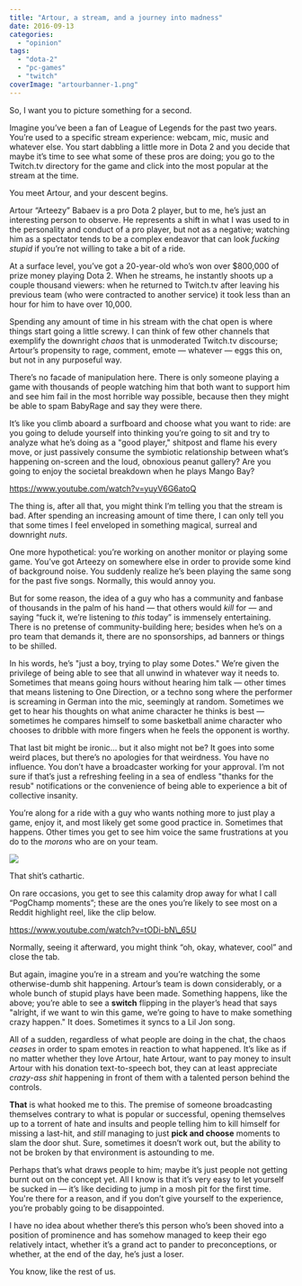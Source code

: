 ```yaml
---
title: "Artour, a stream, and a journey into madness"
date: 2016-09-13
categories: 
  - "opinion"
tags: 
  - "dota-2"
  - "pc-games"
  - "twitch"
coverImage: "artourbanner-1.png"
---
```


So, I want you to picture something for a second.

Imagine you’ve been a fan of League of Legends for the past two years. You’re used to a specific stream experience: webcam, mic, music and whatever else. You start dabbling a little more in Dota 2 and you decide that maybe it’s time to see what some of these pros are doing; you go to the Twitch.tv directory for the game and click into the most popular at the stream at the time.

You meet Artour, and your descent begins.

<!--more-->

Artour “Arteezy” Babaev is a pro Dota 2 player, but to me, he’s just an interesting person to observe. He represents a shift in what I was used to in the personality and conduct of a pro player, but not as a negative; watching him as a spectator tends to be a complex endeavor that can look _fucking stupid_ if you’re not willing to take a bit of a ride.

At a surface level, you’ve got a 20-year-old who’s won over $800,000 of prize money playing Dota 2. When he streams, he instantly shoots up a couple thousand viewers: when he returned to Twitch.tv after leaving his previous team (who were contracted to another service) it took less than an hour for him to have over 10,000.

Spending any amount of time in his stream with the chat open is where things start going a little screwy. I can think of few other channels that exemplify the downright _chaos_ that is unmoderated Twitch.tv discourse; Artour’s propensity to rage, comment, emote — whatever — eggs this on, but not in any purposeful way.

There’s no facade of manipulation here. There is only someone playing a game with thousands of people watching him that both want to support him and see him fail in the most horrible way possible, because then they might be able to spam BabyRage and say they were there.

It’s like you climb aboard a surfboard and choose what you want to ride: are you going to delude yourself into thinking you’re going to sit and try to analyze what he’s doing as a "good player," shitpost and flame his every move, or just passively consume the symbiotic relationship between what’s happening on-screen and the loud, obnoxious peanut gallery? Are you going to enjoy the societal breakdown when he plays Mango Bay?

https://www.youtube.com/watch?v=yuyV6G6atoQ

The thing is, after all that, you might think I’m telling you that the stream is bad. After spending an increasing amount of time there, I can only tell you that some times I feel enveloped in something magical, surreal and downright _nuts_.

One more hypothetical: you’re working on another monitor or playing some game. You’ve got Arteezy on somewhere else in order to provide some kind of background noise. You suddenly realize he’s been playing the same song for the past five songs. Normally, this would annoy you.

But for some reason, the idea of a guy who has a community and fanbase of thousands in the palm of his hand — that others would _kill_ for — and saying “fuck it, we’re listening to _this_ today” is immensely entertaining. There is no pretense of community-building here; besides when he’s on a pro team that demands it, there are no sponsorships, ad banners or things to be shilled.

In his words, he’s "just a boy, trying to play some Dotes." We’re given the privilege of being able to see that all unwind in whatever way it needs to. Sometimes that means going hours without hearing him talk — other times that means listening to One Direction, or a techno song where the performer is screaming in German into the mic, seemingly at random. Sometimes we get to hear his thoughts on what anime character he thinks is best — sometimes he compares himself to some basketball anime character who chooses to dribble with more fingers when he feels the opponent is worthy.

That last bit might be ironic… but it also might not be? It goes into some weird places, but there’s no apologies for that weirdness. You have no influence. You don’t have a broadcaster working for your approval. I’m not sure if that’s just a refreshing feeling in a sea of endless "thanks for the resub" notifications or the convenience of being able to experience a bit of collective insanity.

You’re along for a ride with a guy who wants nothing more to just play a game, enjoy it, and most likely get some good practice in. Sometimes that happens. Other times you get to see him voice the same frustrations at you do to the _morons_ who are on your team.

![](images/fFpfHrc.gif)

That shit’s cathartic.

On rare occasions, you get to see this calamity drop away for what I call “PogChamp moments”; these are the ones you’re likely to see most on a Reddit highlight reel, like the clip below.

https://www.youtube.com/watch?v=tODi-bN\_65U

Normally, seeing it afterward, you might think “oh, okay, whatever, cool” and close the tab.

But again, imagine you’re in a stream and you’re watching the some otherwise-dumb shit happening. Artour’s team is down considerably, or a whole bunch of stupid plays have been made. Something happens, like the above; you’re able to see a **switch** flipping in the player’s head that says "alright, if we want to win this game, we’re going to have to make something crazy happen." It does. Sometimes it syncs to a Lil Jon song.

All of a sudden, regardless of what people are doing in the chat, the chaos _ceases_ in order to spam emotes in reaction to what happened. It’s like as if no matter whether they love Artour, hate Artour, want to pay money to insult Artour with his donation text-to-speech bot, they can at least appreciate _crazy-ass shit_ happening in front of them with a talented person behind the controls.

**That** is what hooked me to this. The premise of someone broadcasting themselves contrary to what is popular or successful, opening themselves up to a torrent of hate and insults and people telling him to kill himself for missing a last-hit, and _still_ managing to just **pick and choose** moments to slam the door shut. Sure, sometimes it doesn’t work out, but the ability to not be broken by that environment is astounding to me.

Perhaps that’s what draws people to him; maybe it’s just people not getting burnt out on the concept yet. All I know is that it’s very easy to let yourself be sucked in — it’s like deciding to jump in a mosh pit for the first time. You're there for a reason, and if you don’t give yourself to the experience, you’re probably going to be disappointed.

I have no idea about whether there’s this person who’s been shoved into a position of prominence and has somehow managed to keep their ego relatively intact, whether it’s a grand act to pander to preconceptions, or whether, at the end of the day, he’s just a loser.

You know, like the rest of us.
